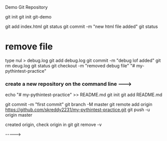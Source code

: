 Demo Git Repository

git init
git init git-demo

git add index.html
git status
git commit -m "new html file added"
git status

# remove file
type nul > debug.log
git add debug.log
git commit -m "debug lof added"
git rm deug.log
git status
git checkout -m "removed debug file"
"# my-pythintest-practice" 

### create a new repository on the command line --->
echo "# my-pythintest-practice" >> README.md
git init
git add README.md


git commit -m "first commit"
git branch -M master
git remote add origin https://github.com/skreddy2231/my-pythintest-practice.git
git push -u origin master

created origin, check origin in git
git remove -v


----->
